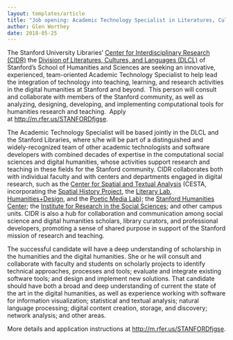 ```yaml
---
layout: templates/article
title: "Job opening: Academic Technology Specialist in Literatures, Cultures, and Languages"
author: Glen Worthey
date: 2018-05-25
---
```


The Stanford University Libraries’ [Center for Interdisciplinary Research (CIDR)](http://cidr.stanford.edu) the [Division of Literatures, Cultures, and Languages (DLCL)](https://dlcl.stanford.edu/) of Stanford’s School of Humanities and Sciences are seeking an innovative, experienced, team-oriented Academic Technology Specialist to help lead the integration of technology into teaching, learning, and research activities in the digital humanities at Stanford and beyond.  This person will consult and collaborate with members of the Stanford community, as well as analyzing, designing, developing, and implementing computational tools for humanities research and teaching.  Apply at <http://m.rfer.us/STANFORDfjgse>.


The Academic Technology Specialist will be based jointly in the DLCL and the Stanford Libraries, where s/he will be part of a distinguished and widely-recognized team of other academic technologists and software developers with combined decades of expertise in the computational social sciences and digital humanities, whose activities support research and teaching in these fields for the Stanford community. CIDR collaborates both with individual faculty and with centers and departments engaged in digital research, such as the [Center for Spatial and Textual Analysis](http://cesta.stanford.edu) (CESTA, incorporating the [Spatial History Project](http://spatialhistory.stanford.edu), the [Literary Lab](http://litlab.stanford.edu), [Humanities+Design](http://hdlab.stanford.edu/), and the [Poetic Media Lab](https://poeticmedia.stanford.edu/)); the [Stanford Humanities Center](http://shc.stanford.edu); the [Institute for Research in the Social Sciences](http://iriss.stanford.edu); and other campus units. CIDR is also a hub for collaboration and communication among social science and digital humanities scholars, library curators, and professional developers, promoting a sense of shared purpose in support of the Stanford mission of research and teaching.


The successful candidate will have a deep understanding of scholarship in the humanities and the digital humanities. She or he will consult and collaborate with faculty and students on scholarly projects to identify technical approaches, processes and tools; evaluate and integrate existing software tools; and design and implement new solutions. That candidate should have both a broad and deep understanding of current the state of the art in the digital humanities, as well as experience working with software for information visualization; statistical and textual analysis; natural language processing; digital content creation, storage, and discovery; network analysis; and other areas.


More details and application instructions at <http://m.rfer.us/STANFORDfjgse>.


